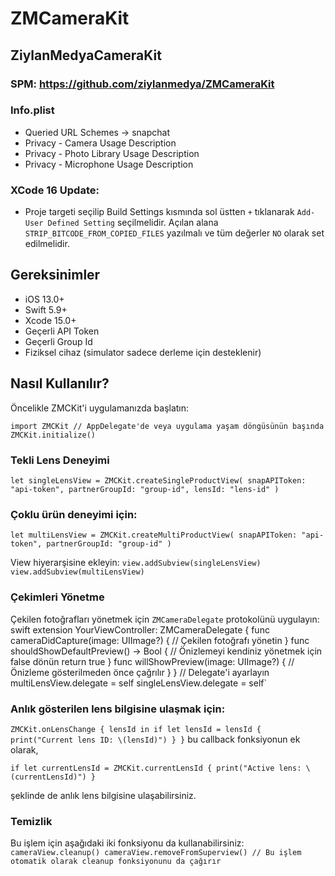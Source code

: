# ZMCameraKit

## ZiylanMedyaCameraKit

### SPM: https://github.com/ziylanmedya/ZMCameraKit

### Info.plist
  - Queried URL Schemes -> snapchat
  - Privacy - Camera Usage Description
  - Privacy - Photo Library Usage Description
  - Privacy - Microphone Usage Description

### XCode 16 Update:
- Proje targeti seçilip Build Settings kısmında sol üstten `+` tıklanarak `Add-User Defined Setting` seçilmelidir. Açılan alana `STRIP_BITCODE_FROM_COPIED_FILES` yazılmalı ve tüm değerler `NO` olarak set edilmelidir.

## Gereksinimler

- iOS 13.0+
- Swift 5.9+
- Xcode 15.0+
- Geçerli API Token
- Geçerli Group Id
- Fiziksel cihaz (simulator sadece derleme için desteklenir)


## Nasıl Kullanılır?

Öncelikle ZMCKit'i uygulamanızda başlatın:

`import ZMCKit
// AppDelegate'de veya uygulama yaşam döngüsünün başında
ZMCKit.initialize()`

### Tekli Lens Deneyimi
`let singleLensView = ZMCKit.createSingleProductView(
  snapAPIToken: "api-token",
  partnerGroupId: "group-id",
  lensId: "lens-id"
)`

### Çoklu ürün deneyimi için:
`let multiLensView = ZMCKit.createMultiProductView(
  snapAPIToken: "api-token",
  partnerGroupId: "group-id"
)`

View hiyerarşisine ekleyin:
`view.addSubview(singleLensView)`
`view.addSubview(multiLensView)`

### Çekimleri Yönetme

Çekilen fotoğrafları yönetmek için `ZMCameraDelegate` protokolünü uygulayın:
swift
extension YourViewController: ZMCameraDelegate {
  func cameraDidCapture(image: UIImage?) {
    // Çekilen fotoğrafı yönetin
  }
  func shouldShowDefaultPreview() -> Bool {
    // Önizlemeyi kendiniz yönetmek için false dönün
    return true
  }
  func willShowPreview(image: UIImage?) {
  // Önizleme gösterilmeden önce çağrılır
  }
}
// Delegate'i ayarlayın
multiLensView.delegate = self
singleLensView.delegate = self`

### Anlık gösterilen lens bilgisine ulaşmak için:
`ZMCKit.onLensChange { lensId in
    if let lensId = lensId {
        print("Current lens ID: \(lensId)")
    }
}` 
bu callback fonksiyonun ek olarak, 

`if let currentLensId = ZMCKit.currentLensId {
    print("Active lens: \(currentLensId)")
}` 

şeklinde de anlık lens bilgisine ulaşabilirsiniz.

### Temizlik
Bu işlem için aşağıdaki iki fonksiyonu da kullanabilirsiniz: 
`
cameraView.cleanup()
cameraView.removeFromSuperview() // Bu işlem otomatik olarak cleanup fonksiyonunu da çağırır
`

